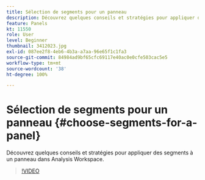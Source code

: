 ```yaml
---
title: Sélection de segments pour un panneau
description: Découvrez quelques conseils et stratégies pour appliquer des segments à un panneau dans Analysis Workspace.
feature: Panels
kt: 11550
role: User
level: Beginner
thumbnail: 3412023.jpg
exl-id: 087ee2f8-4eb6-4b3a-a7aa-96e65f1c1fa3
source-git-commit: 84984ad9bf65cfc69117e40ac0e0cfe503cac5e5
workflow-type: tm+mt
source-wordcount: '38'
ht-degree: 100%

---
```


# Sélection de segments pour un panneau {#choose-segments-for-a-panel}

Découvrez quelques conseils et stratégies pour appliquer des segments à un panneau dans Analysis Workspace.

>[!VIDEO](https://video.tv.adobe.com/v/3416219/?quality=12&learn=on&captions=fre_fr)
